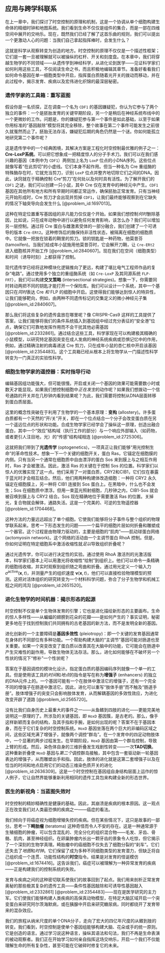 ## 应用与跨学科联系

在上一章中，我们探讨了时空控制的原理和机制，这是一个协调从单个细胞构建生命体的精细时钟和地图系统。我们看到生命不仅仅是组件的集合，而是一部在四维空间中展开的交响乐。现在，既然我们已经了解了这首乐曲的规则，我们可以提出一个更激动人心的问题：当我们自己拿起指挥棒时，会发生什么？

这就是科学从观察转变为创造的地方。时空控制的原理不仅仅是一个描述性框架；它们是一套一旦被理解就可以被操纵的杠杆、开关和刻度盘。在本章中，我们将穿越生物学的不同领域——从遗传学到神经科学，从进化论到医学——见证科学家们如何利用这些工具，不仅阅读生命之书，而且积极地编辑其章节。准备好看看我们如何命令基因在单一细胞类型中开启，指挥蛋白质随着光开关的拨动而移动，并在此过程中，揭示发育、疾病以及宏伟进化织锦的最深层秘密。

### 遗传学家的工具箱：重写蓝图

假设你是一名侦探，正在调查一个名为 `CDF1` 的基因嫌疑犯，你认为它参与了两个独立的事件：一个是胚胎发育的关键早期阶段，另一个是稍后在神经系统布线中的一个更微妙的工作。问题是，你的嫌疑犯参与第一个事件是如此基础，以至于如果你用标准的“基因敲除”模型将其完全移除，整个故事在第二个事件可能发生之前很久就戛然而止了。胚胎无法存活，嫌疑犯后期的角色仍然是一个谜。你如何能孤立地研究第二个事件呢？

这是遗传学中的一个经典困境，其解决方案是工程化时空控制最优雅的例子之一：**Cre-LoxP系统**。可以把它想象成一把精度惊人的分子手术刀。我们可以在我们感兴趣的基因（本例中为 `CDF1`）两侧加上名为 `LoxP` 位点的小DNA序列。这些位点就像写着“在此剪切”的小虚线。它们本身不起作用。但当一种名为 Cre 重组酶的特殊酶存在时，它就充当剪刀，识别 `LoxP` 位点并整齐地切除它们之间的DNA。因此，诀窍就在于精确控制 Cre“剪刀”在何处以及何时具有活性。为了解开我们的 `CDF1` 之谜，我们可以创建一只小鼠，其中 Cre 仅在发育中的神经元中产生。`CDF1` 基因在其他所有地方和所有早期时间都正常运作，确保胚胎正常发育。只有当神经元开始形成时，Cre 剪刀才会出现并剪掉 `CDF1`，让我们最终能够观察到在它缺失的情况下轴突导向会发生什么 [@problem_id:1697013]。

这种在特定位置重写基因组的非凡能力仅仅是个开始。如果我们想控制*何时*删除基因，比如说，只在成年动物中进行以避免任何发育影响，该怎么办？我们可以增加另一层控制。通过将 Cre 蛋白与雌激素受体的一部分融合，我们创建了一个可诱导的版本 `Cre-ERt2`。这种修饰后的酶保持非活性状态，被隔离在细胞的细胞质中。它就像一把放在锁着的鞘里的剪刀。锁的钥匙是一种药物，他莫昔芬 (tamoxifen)。当我们给成年小鼠施用他莫昔芬时，它会解开刀鞘，让 `Cre-ERt2` 进入细胞核并开始工作 [@problem_id:2840607]。现在我们在空间（细胞类型）和时间（诱导时刻）上都获得了控制。

现代遗传学已经将这种模块化逻辑推向了更远，构建了堪比电气工程师作品的复杂“电路”。通过使用多个独立的重组酶系统（如 `Cre-LoxP` 及其同源系统 `FLP-FRT`），我们可以构建**交叉策略** (intersectional strategies)。想象一下，你需要同时转动两把不同的钥匙才能打开一个保险库。我们可以设计一个系统，其中一个基因只在*同时*表达 Cre *和* FLP 的细胞中开启。这使得我们能够达到惊人的特异性，让我们能够靶向，例如，由两种不同遗传标记的交集定义的微小神经元子集 [@problem_id:2840607]。

那么我们将这些复杂的遗传盒放在哪里呢？像 CRISPR-Cas9 这样的工具提供了答案，让我们能够将我们的条件系统插入到基因组中经过充分表征的“安全港”位点，确保它们可靠地发挥作用而不会干扰其他必需基因 [@problem_id:2332861]。通过结合这些工具，科学家现在可以构建极其精确的小鼠模型，以研究特定基因突变在成人发病的神经系统疾病或恐惧记忆中的作用，例如，通过精确注射的病毒递送 Cre 剪刀，只在成年小鼠的杏仁核中开启该基因 [@problem_id:2354483]。这个工具箱已经从根本上将生物学从一门描述性科学转变为一门真正的实验性科学。

### 细胞生物学家的遥控器：实时指导行动

编辑基因组功能强大，但可能很慢。开启或关闭一个基因的效果可能需要数小时或数天才能显现。如果我们想控制细胞中*正在发生*的动作呢？如果我们想拨动一个信号通路的开关并在几秒钟内看到结果呢？为此，我们需要将控制从DNA层面转移到蛋白质层面。

这里的概念性突破在于利用了生物学的一个基本原理：**变构** (allostery)。许多蛋白质都有一个天然的“开/关”开关，即在一个位点结合一个分子会改变蛋白质在另一个遥远位点的形状和功能。合成生物学家已经学会了操纵这一原理，创造出融合蛋白，其中一个“效应”结构域（执行工作的部分）与一个响应外部输入（如药物，或者更引人注目地，光）的“传感”结构域相连 [@problem_id:2725306]。

这就把我们带到了**光遗传学** (optogenetics)，一项真正让我们能够“用光控制生命”的革命性技术。想象一下一个关键的细胞开关，蛋白 Ras，它锚定在细胞膜的内侧。只有当另一个通常在细胞质中自由漂浮的蛋白 Sos 来到膜上与之相互作用时，Ras 才会被激活。因此，激活 Ras 的关键在于控制 Sos 的位置。科学家们以惊人的优雅实现了这一点。他们采用了一对蛋白质，CRY2和CIB1，它们仅在暴露于蓝光时才会相互结合。然后，他们用两种构建体改造细胞：一种将 CRY2 永久锚定在细胞膜上，另一种将 CIB1 连接到 Sos 蛋白上。在黑暗中，什么也不会发生；Sos 在细胞质中漂浮。但用一束蓝光照射细胞，几秒钟之内，CIB1-Sos 就会被召唤到膜上与 CRY2 结合。Sos 现在精确地位于需要激活 Ras 的位置。关掉光，复合物就会解体，通路失活。这是一个完美的、可逆的生物遥控器 [@problem_id:1704468]。

这种方法的力量远远超出了单个细胞。它使我们能够将分子事件与整个组织的物理学联系起来。思考一下形态发生的问题——一个扁平的细胞片层如何折叠和雕塑成一个器官。这个过程是由物理力驱动的，主要是细胞的“肌肉”——肌动球蛋白网络 (actomyosin network)。这个网络的活动由一个主调节蛋白 RhoA 控制。但是，你如何证明在特定细胞系中激活收缩性就*足以*导致组织折叠呢？

通过光遗传学，你可以进行决定性的实验。通过使用 RhoA 激活剂的光激活版本，科学家们基本上可以用激光将收缩性“绘制”到组织上。他们可以命令一条精确的细胞线收缩，并实时观察到组织随之弯曲和折叠。通过用光定义一个输入力 $\sigma^{\text{active}}(\mathbf{x},t)$，并测量产生的组织速度 $\mathbf{v}(\mathbf{x},t)$，他们可以直接检验物理模型的预测。这把对活体组织的研究转变为一个材料科学问题，弥合了分子生物学和机械工程之间的鸿沟 [@problem_id:2651520]。

### 进化生物学的时间机器：揭示形态的起源

时空控制不仅是单个生物体发育的引擎；它也是进化描绘新形态的主要画布。生命的惊人多样性——从蝙蝠的翅膀到花朵的花瓣——是如何产生的？事实证明，秘密更多地在于找到控制我们共同拥有的古老基因的新方法，而不是发明全新的基因。

进化创新的一个主要障碍是**基因多效性** (pleiotropy)：即一个关键的发育基因通常在身体的不同部位有多种功能。一个帮助构建大脑的“主调节”基因可能对肠道也至关重要。如果一个突变改变了蛋白质以改善其在大脑中的功能，它可能会在肠道中产生灾难性的副作用，导致生物体无法存活。那么，进化如何能够在不破坏另一个性状的情况下“修补”一个性状呢？

答案在于基因调控的模块化设计。指定蛋白质的基因编码序列就像一个单一的工具。但是使用该工具的*时间*和*地点*的指令是写在称为**增强子** (enhancers) 的独立的DNA元件上的。一个基因可能有一个在肢体中激活它的增强子，还有一个完全不同的增强子在肠道中激活它。因此，进化可以重写“肢体手册”而不触及“肠道手册”。肢体增强子的突变只会影响肢体发育，从而解耦基因的多效性效应，为进化改变开辟了道路 [@problem_id:2565720]。

没有比我们自身历史上最重大的事件之一——从鱼鳍到四肢的进化——更能完美地说明这一原理的了。所涉及的关键基因，即 `HoxD` 基因簇，是古老的。那么，像手这样新颖而复杂的结构，及其手指和手腕，是如何出现的呢？答案不在于基因本身，而在于它们复杂的时空控制系统。`HoxD` 基因坐落在两个巨大的非编码区域之间，这些区域充满了增强子，就像两个调控“群岛”。在一个发育中的四足动物肢体中，一个显著的两步过程发生。在早期阶段，`HoxD` 基因由第一个群岛控制，导致上臂的形成。然后，染色体自身的三维折叠发生戏剧性转变——一次**TAD切换**。这种重新折叠使 `HoxD` 基因与*第二个*调控群岛接触，其中包含一套驱动新一轮基因表达的增强子，从而雕塑出手和指。因此，肢体的进化就是这第二套增强子以及在恰当的时间和地点启用它们的动态三维染色质开关的进化 [@problem_id:2636309]。这是一个时空控制在基因组自身结构层面上运作的惊人例子，它让自然界能够重新利用相同的遗传工具包来构建全新的形态世界。

### 医生的新视角：当蓝图失效时

时空控制的精妙精确性是健康的基础。因此，其崩溃是疾病的根本原因。这一观点正在改变我们对人类最恐惧的疾病之一——癌症的看法。

我们倾向于将癌症视为细胞增殖失控的疾病。但在某些情况下，这只是故事的一部分。思考一下**畸胎瘤** (teratoma) 这种奇怪而令人不安的存在。这是一种通常源于生殖细胞的肿瘤，可以包含混乱的、完全分化的组织混合物——毛发、牙齿、骨骼、肌肉，甚至神经组织。在卵巢肿瘤内长出一颗牙齿的景象令人吃惊，但它揭示了一个深刻的生物学真理。畸胎瘤中的癌细胞不仅失去了细胞分裂的“刹车”。它们还失去了*地图*和*时钟*。它们保留了成为多种不同细胞类型的发育潜力，但缺乏将自己组织成一个连贯、功能性结构的**时空**指令。结果是对发育的怪诞模仿 [@problem_id:1674416]。这告诉我们，癌症可以被理解为一种异常发育的疾病——正是构建我们的控制系统的失败。

发育与疾病之间的这种密切联系使我们的故事回到了起点。我们用来剖析正常发育奥秘的那些极其复杂的遗传工具——条件性基因敲除和可诱导性基因敲入 [@problem_id:2332861] [@problem_id:2354483]——现在是医学研究的主力军。它们使我们能够构建人类疾病的高保真动物模型，在特定大脑区域开启一个突变蛋白来研究阿尔茨海默病，或在胰腺中开启来研究糖尿病，同时都绕开了发育带来的混杂效应。

我们的旅程从纳米尺度的单个DNA分子，走向了宏大的四亿年尺度的从鳍到肢的转变。我们看到，时空控制是使单个基因组能够构建大脑、花朵或手的统一原则。它是创造的语言。通过学习说这种语言，操纵其语法和句法，我们不再是生命表演的被动观察者。我们正在开始学习如何亲自指挥这场交响乐，开启一个我们不仅能理解生命的所有复杂性，甚至可能在它破碎时修复它的未来。
